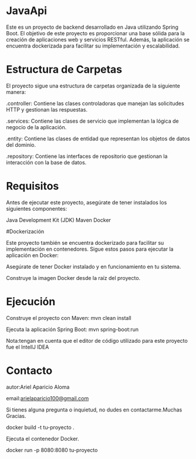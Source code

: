 # JavaApi

Este es un proyecto de backend desarrollado en Java utilizando Spring Boot. El objetivo de este proyecto es proporcionar una base sólida para la creación de aplicaciones web y servicios RESTful. Además, la aplicación se encuentra dockerizada para facilitar su implementación y escalabilidad.

# Estructura de Carpetas

El proyecto sigue una estructura de carpetas organizada de la siguiente manera:

.controller: Contiene las clases controladoras que manejan las solicitudes HTTP y gestionan las respuestas.

.services: Contiene las clases de servicio que implementan la lógica de negocio de la aplicación.

.entity: Contiene las clases de entidad que representan los objetos de datos del dominio.

.repository: Contiene las interfaces de repositorio que gestionan la interacción con la base de datos.

# Requisitos

Antes de ejecutar este proyecto, asegúrate de tener instalados los siguientes componentes:

Java Development Kit (JDK)
Maven
Docker

#Dockerización

Este proyecto también se encuentra dockerizado para facilitar su implementación en contenedores. Sigue estos pasos para ejecutar la aplicación en Docker:

Asegúrate de tener Docker instalado y en funcionamiento en tu sistema.

Construye la imagen Docker desde la raíz del proyecto.

# Ejecución

Construye el proyecto con Maven:
mvn clean install

Ejecuta la aplicación Spring Boot:
mvn spring-boot:run

Nota:tengan en cuenta que el editor de código utilizado para este proyecto fue el IntellJ IDEA

# Contacto

autor:Ariel Aparicio Aloma

email:arielaparicio100@gmail.com

Si tienes alguna pregunta o inquietud, no dudes en contactarme.Muchas Gracias.










docker build -t tu-proyecto .

Ejecuta el contenedor Docker.

docker run -p 8080:8080 tu-proyecto
